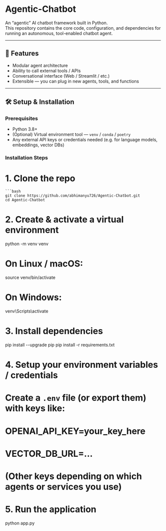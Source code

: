 # Agentic-Chatbot

An “agentic” AI chatbot framework built in Python.  
This repository contains the core code, configuration, and dependencies for running an autonomous, tool-enabled chatbot agent.

---

## 🚀 Features

- Modular agent architecture  
- Ability to call external tools / APIs  
- Conversational interface (Web / Streamlit / etc.)  
- Extensible — you can plug in new agents, tools, and functions  

---

## 🛠 Setup & Installation

### Prerequisites

- Python 3.8+  
- (Optional) Virtual environment tool — `venv` / `conda` / `poetry`  
- Any external API keys or credentials needed (e.g. for language models, embeddings, vector DBs)

### Installation Steps

# 1. Clone the repo
    ```bash
    git clone https://github.com/abhimanyu726/Agentic-Chatbot.git
    cd Agentic-Chatbot

# 2. Create & activate a virtual environment
python -m venv venv
# On Linux / macOS:
source venv/bin/activate
# On Windows:
venv\Scripts\activate

# 3. Install dependencies
pip install --upgrade pip
pip install -r requirements.txt

# 4. Setup your environment variables / credentials
# Create a `.env` file (or export them) with keys like:
#   OPENAI_API_KEY=your_key_here
#   VECTOR_DB_URL=...
#   (Other keys depending on which agents or services you use)

# 5. Run the application
python app.py

